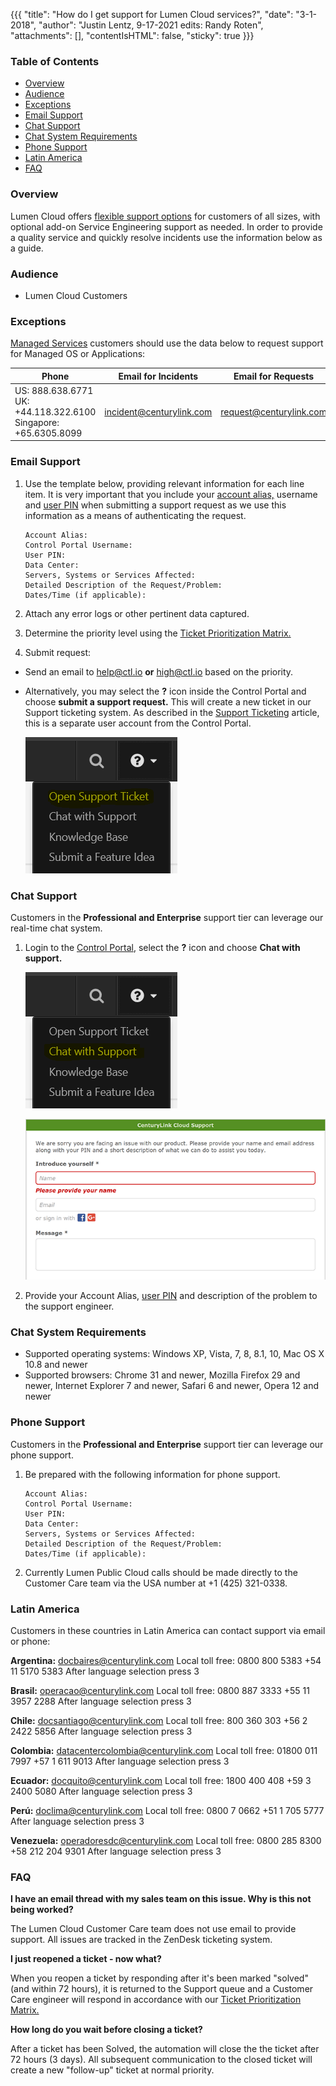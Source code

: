 {{{
  "title": "How do I get support for Lumen Cloud services?",
  "date": "3-1-2018",
  "author": "Justin Lentz, 9-17-2021 edits: Randy Roten",
  "attachments": [],
  "contentIsHTML": false,
  "sticky": true
}}}

### Table of Contents

* [Overview](#overview)
* [Audience](#audience)
* [Exceptions](#exceptions)
* [Email Support](#email-support)
* [Chat Support](#chat-support)
* [Chat System Requirements](#chat-system-requirements)
* [Phone Support](#phone-support)
* [Latin America](#latin-america)
* [FAQ](#faq)

### Overview
Lumen Cloud offers [flexible support options](//www.ctl.io/support/) for customers of all sizes, with optional add-on Service Engineering support as needed. In order to provide a quality service and quickly resolve incidents use the information below as a guide.  

### Audience

* Lumen Cloud Customers

### Exceptions
[Managed Services](//www.ctl.io/managed-services) customers should use the data below to request support for Managed OS or Applications:

**Phone**|**Email for Incidents**|**Email for Requests**
---------|---------|---------
US: 888.638.6771<br>UK: +44.118.322.6100<br>Singapore: +65.6305.8099| incident@centurylink.com | request@centurylink.com

### Email Support
1. Use the template below, providing relevant information for each line item.  It is very important that you include your [account alias,](../Support/determine-control-portal-alias.md) username and [user PIN](../Support/pin-authentication-for-support-requests.md) when submitting a support request as we use this information as a means of authenticating the request.

    ```
    Account Alias:
    Control Portal Username:
    User PIN:
    Data Center:
    Servers, Systems or Services Affected:
    Detailed Description of the Request/Problem:
    Dates/Time (if applicable):
    ```

2. Attach any error logs or other pertinent data captured.

3. Determine the priority level using the [Ticket Prioritization Matrix. ](../Support/ticket-prioritization-matrix.md)

4. Submit request:
* Send an email to [help@ctl.io](mailto:help@ctl.io) **or** [high@ctl.io](mailto:high@ctl.io) based on the priority.

* Alternatively, you may select the **?** icon inside the Control Portal and choose **submit a support request.** This will create a new ticket in our Support ticketing system. As described in the [Support Ticketing](../Support/zendesk-login-help-for-helpdesk-ticketing-and-kb-access.md) article, this is a separate user account from the Control Portal.

    ![submit a support request](../images/how-do-i-get-support-for-centurylink-cloud-services-01.PNG)

### Chat Support
Customers in the **Professional and Enterprise** support tier can leverage our real-time chat system.

1. Login to the [Control Portal](//control.ctl.io), select the **?** icon and choose **Chat with support.**

    ![Chat with support](../images/how-do-i-get-support-for-centurylink-cloud-services-02.PNG)

    ![chat dialog box](../images/how-do-i-get-support-for-centurylink-cloud-services-03.png)

2. Provide your Account Alias, [user PIN](../Support/pin-authentication-for-support-requests.md) and description of the problem to the support engineer.

### Chat System Requirements
* Supported operating systems: Windows XP, Vista, 7, 8, 8.1, 10, Mac OS X 10.8 and newer
* Supported browsers: Chrome 31 and newer, Mozilla Firefox 29 and newer, Internet Explorer 7 and newer, Safari 6 and newer, Opera 12 and newer

### Phone Support
Customers in the **Professional and Enterprise** support tier can leverage our phone support.

1. Be prepared with the following information for phone support.

    ```
    Account Alias:
    Control Portal Username:
    User PIN:
    Data Center:
    Servers, Systems or Services Affected:
    Detailed Description of the Request/Problem:
    Dates/Time (if applicable):
    ```

2. Currently Lumen Public Cloud calls should be made directly to the Customer Care team via the USA number at +1 (425) 321-0338.


### Latin America
Customers in these countries in Latin America can contact support via email or phone:

  **Argentina:** <docbaires@centurylink.com>
  Local toll free: 0800 800 5383
  +54 11 5170 5383
  After language selection press 3
  
  **Brasil:** <operacao@centurylink.com>
  Local toll free: 0800 887 3333
  +55 11 3957 2288
  After language selection press 3
  
  **Chile:** <docsantiago@centurylink.com>
  Local toll free: 800 360 303
  +56 2 2422 5856
  After language selection press 3
  
  **Colombia:** <datacentercolombia@centurylink.com>
  Local toll free: 01800 011 7997
  +57 1 611 9013
  After language selection press 3
  
  **Ecuador:** <docquito@centurylink.com>
  Local toll free: 1800 400 408
  +59 3 2400 5080
  After language selection press 3
  
  **Perú:** <doclima@centurylink.com>
  Local toll free: 0800 7 0662
  +51 1 705 5777
  After language selection press 3
  
  **Venezuela:** <operadoresdc@centurylink.com>
  Local toll free: 0800 285 8300
  +58 212 204 9301
  After language selection press 3

### FAQ

**I have an email thread with my sales team on this issue. Why is this not being worked?**

The Lumen Cloud Customer Care team does not use email to provide support. All issues are tracked in the ZenDesk ticketing system.

**I just reopened a ticket - now what?**

When you reopen a ticket by responding after it's been marked "solved" (and within 72 hours), it is returned to the Support queue and a Customer Care engineer will respond in accordance with our [Ticket Prioritization Matrix. ](../Support/ticket-prioritization-matrix.md)

**How long do you wait before closing a ticket?**

After a ticket has been Solved, the automation will close the the ticket after 72 hours (3 days). All subsequent communication to the closed ticket will create a new "follow-up" ticket at normal priority.

